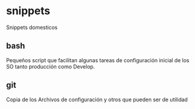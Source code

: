 # snippets
Snippets domesticos

## bash
Pequeños script que facilitan algunas tareas de configuración inicial de los SO tanto producción como Develop.

## git
Copia de los Archivos de configuración y otros que pueden ser de utilidad
